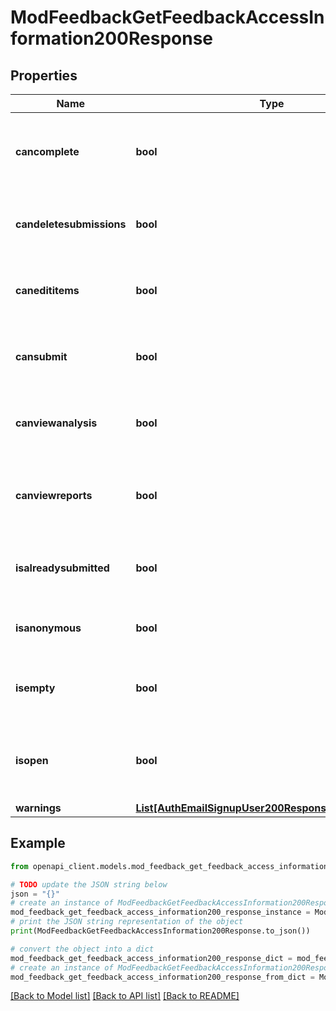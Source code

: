 # ModFeedbackGetFeedbackAccessInformation200Response


## Properties

Name | Type | Description | Notes
------------ | ------------- | ------------- | -------------
**cancomplete** | **bool** | Whether the user can complete the feedback or not. | [default to False]
**candeletesubmissions** | **bool** | Whether the user can delete submissions or not. | [default to False]
**canedititems** | **bool** | Whether the user can edit feedback items or not. | [default to False]
**cansubmit** | **bool** | Whether the user can submit the feedback or not. | [default to False]
**canviewanalysis** | **bool** | Whether the user can view the analysis or not. | [default to False]
**canviewreports** | **bool** | Whether the user can view the feedback reports or not. | [default to False]
**isalreadysubmitted** | **bool** | Whether the feedback is already submitted or not. | [default to False]
**isanonymous** | **bool** | Whether the feedback is anonymous or not. | [default to False]
**isempty** | **bool** | Whether the feedback has questions or not. | [default to False]
**isopen** | **bool** | Whether the feedback has active access time restrictions or not. | [default to False]
**warnings** | [**List[AuthEmailSignupUser200ResponseWarningsInner]**](AuthEmailSignupUser200ResponseWarningsInner.md) |  | [optional] 

## Example

```python
from openapi_client.models.mod_feedback_get_feedback_access_information200_response import ModFeedbackGetFeedbackAccessInformation200Response

# TODO update the JSON string below
json = "{}"
# create an instance of ModFeedbackGetFeedbackAccessInformation200Response from a JSON string
mod_feedback_get_feedback_access_information200_response_instance = ModFeedbackGetFeedbackAccessInformation200Response.from_json(json)
# print the JSON string representation of the object
print(ModFeedbackGetFeedbackAccessInformation200Response.to_json())

# convert the object into a dict
mod_feedback_get_feedback_access_information200_response_dict = mod_feedback_get_feedback_access_information200_response_instance.to_dict()
# create an instance of ModFeedbackGetFeedbackAccessInformation200Response from a dict
mod_feedback_get_feedback_access_information200_response_from_dict = ModFeedbackGetFeedbackAccessInformation200Response.from_dict(mod_feedback_get_feedback_access_information200_response_dict)
```
[[Back to Model list]](../README.md#documentation-for-models) [[Back to API list]](../README.md#documentation-for-api-endpoints) [[Back to README]](../README.md)


